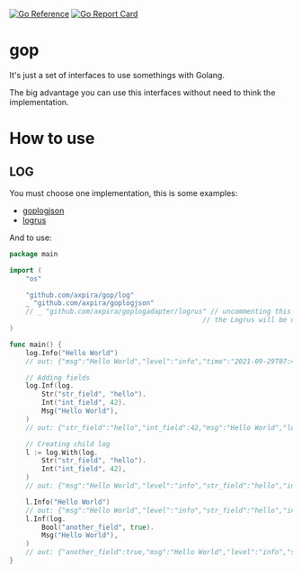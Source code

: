 [![Go Reference](https://pkg.go.dev/badge/github.com/axpira/gop.svg)](https://pkg.go.dev/github.com/axpira/gop)
[![Go Report Card](https://goreportcard.com/badge/github.com/axpira/gop)](https://goreportcard.com/report/github.com/axpira/gop)

# gop

It's just a set of interfaces to use somethings with Golang.

The big advantage you can use this interfaces without need to think the implementation.

# How to use

## LOG

You must choose one implementation, this is some examples:

- [goplogjson]("https://github.com/axpira/goplogjson")
- [logrus]("https://github.com/axpira/goplogadapter/logrus")


And to use:

```go
package main

import (
	"os"

	"github.com/axpira/gop/log"
	_ "github.com/axpira/goplogjson"
	// _ "github.com/axpira/goplogadapter/logrus" // uncommenting this line and commenting the above line
                                                // the Logrus will be use as default implementation
)

func main() {
	log.Info("Hello World")
	// out: {"msg":"Hello World","level":"info","time":"2021-09-29T07:43:34-03:00"}

	// Adding fields
	log.Inf(log.
		Str("str_field", "hello").
		Int("int_field", 42).
		Msg("Hello World"),
	)
	// out: {"str_field":"hello","int_field":42,"msg":"Hello World","level":"info","time":"2021-09-29T07:46:12-03:00"}

	// Creating child log
	l := log.With(log.
		Str("str_field", "hello").
		Int("int_field", 42),
	)
	// out: {"msg":"Hello World","level":"info","str_field":"hello","int_field":42,"time":"2021-09-29T07:49:29-03:00"}

	l.Info("Hello World")
	// out: {"msg":"Hello World","level":"info","str_field":"hello","int_field":42,"time":"2021-09-29T08:00:48-03:00"}
	l.Inf(log.
		Bool("another_field", true).
		Msg("Hello World"),
	)
	// out: {"another_field":true,"msg":"Hello World","level":"info","str_field":"hello","int_field":42,"time":"2021-09-29T07:49:29-03:00"}
}
```
